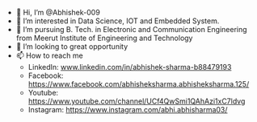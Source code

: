 - 👋 Hi, I’m @Abhishek-009
- 👀 I’m interested in Data Science, IOT and Embedded System.
- 🌱 I’m pursuing B. Tech. in Electronic and Communication Engineering from Meerut Institute of Engineering and Technology 
- 💞️ I’m looking to great opportunity
- 📫 How to reach me 
    - LinkedIn: www.linkedin.com/in/abhishek-sharma-b88479193
    - Facebook: https://www.facebook.com/abhisheksharma.abhisheksharma.125/
    - Youtube: https://www.youtube.com/channel/UCf4QwSmi1QAhAzi1xC7ldvg
    - Instagram: https://www.instagram.com/abhi.abhisharma03/
<!---
Abhishek-009/Abhishek-009 is a ✨ special ✨ repository because its `README.md` (this file) appears on your GitHub profile.
You can click the Preview link to take a look at your changes.
--->
